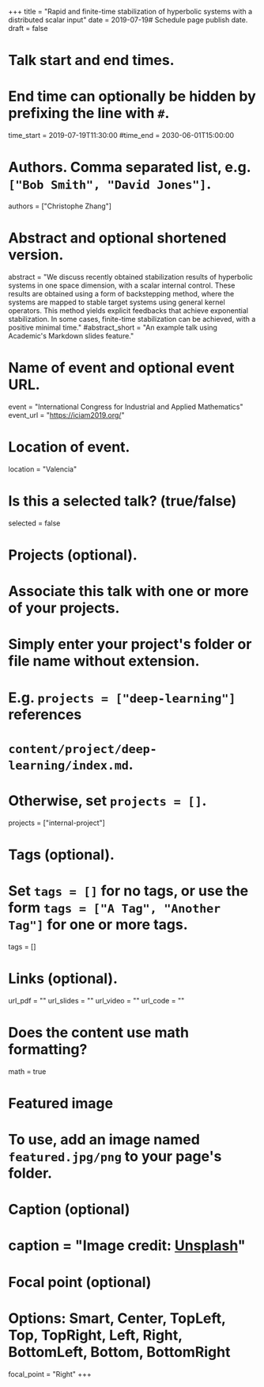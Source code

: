 +++
title = "Rapid and finite-time stabilization of hyperbolic systems with a distributed scalar input"
date = 2019-07-19# Schedule page publish date.
draft = false

# Talk start and end times.
#   End time can optionally be hidden by prefixing the line with `#`.
time_start = 2019-07-19T11:30:00
#time_end = 2030-06-01T15:00:00

# Authors. Comma separated list, e.g. `["Bob Smith", "David Jones"]`.
authors = ["Christophe Zhang"]

# Abstract and optional shortened version.
abstract = "We   discuss   recently   obtained   stabilization   results   of hyperbolic  systems  in  one  space  dimension,  with  a  scalar  internal control.  These  results  are  obtained  using  a  form  of  backstepping method, where the systems are mapped to stable target systems using general  kernel  operators.  This  method  yields  explicit  feedbacks  that achieve exponential stabilization. In some cases, finite-time stabilization can be achieved, with a positive minimal time."
#abstract_short = "An example talk using Academic's Markdown slides feature."

# Name of event and optional event URL.
event = "International Congress for Industrial and Applied Mathematics"
event_url = "https://iciam2019.org/"

# Location of event.
location = "Valencia"

# Is this a selected talk? (true/false)
selected = false

# Projects (optional).
#   Associate this talk with one or more of your projects.
#   Simply enter your project's folder or file name without extension.
#   E.g. `projects = ["deep-learning"]` references 
#   `content/project/deep-learning/index.md`.
#   Otherwise, set `projects = []`.
projects = ["internal-project"]

# Tags (optional).
#   Set `tags = []` for no tags, or use the form `tags = ["A Tag", "Another Tag"]` for one or more tags.
tags = []

# Links (optional).
url_pdf = ""
url_slides = ""
url_video = ""
url_code = ""

# Does the content use math formatting?
math = true

# Featured image
# To use, add an image named `featured.jpg/png` to your page's folder. 
  # Caption (optional)
 # caption = "Image credit: [**Unsplash**](https://unsplash.com/photos/bzdhc5b3Bxs)"

  # Focal point (optional)
  # Options: Smart, Center, TopLeft, Top, TopRight, Left, Right, BottomLeft, Bottom, BottomRight
  focal_point = "Right"
+++



